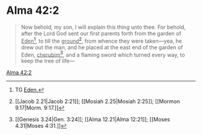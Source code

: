 # Alma 42:2

> Now behold, my son, I will explain this thing unto thee. For behold, after the Lord God sent our first parents forth from the garden of <u>Eden</u>[^a], to till the <u>ground</u>[^b], from whence they were taken—yea, he drew out the man, and he placed at the east end of the garden of Eden, <u>cherubim</u>[^c], and a flaming sword which turned every way, to keep the tree of life—

[Alma 42:2](https://www.churchofjesuschrist.org/study/scriptures/bofm/alma/42?lang=eng&id=p2#p2)


[^a]: TG [Eden.](https://www.churchofjesuschrist.org/study/scriptures/tg/eden?lang=eng)
[^b]: [[Jacob 2.21|Jacob 2:21]]; [[Mosiah 2.25|Mosiah 2:25]]; [[Mormon 9.17|Morm. 9:17.]]
[^c]: [[Genesis 3.24|Gen. 3:24]]; [[Alma 12.21|Alma 12:21]]; [[Moses 4.31|Moses 4:31.]]
